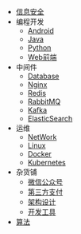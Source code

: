 * [信息安全](markdown/Security/_readme.md)
* 编程开发
  * [Android](markdown/Program/Android/_readme.md)
  * [Java](markdown/Program/Java/_readme.md)
  * [Python](markdown/Program/Python/_readme.md)
  * [Web前端](markdown/Program/Frontend/_readme.md)
* 中间件
  * [Database](markdown/Middleware/Database/_readme.md)
  * [Nginx](markdown/Middleware/Nginx/_readme.md)
  * [Redis](markdown/Middleware/Redis/_readme.md)
  * [RabbitMQ](markdown/Middleware/RabbitMQ/_readme.md)
  * [Kafka](markdown/Middleware/Kafka/_readme.md)
  * [ElasticSearch](markdown/Middleware/ElasticSearch/_readme.md)
* 运维
  * [NetWork](markdown/Devops/Network/_readme.md)
  * [Linux](markdown/Devops/Linux/_readme.md)
  * [Docker](markdown/Devops/Docker/_readme.md)
  * [Kubernetes](markdown/Devops/Kubernetes/_readme.md)
* 杂货铺
  * [微信公众号](markdown/General/Weixin/_readme.md)
  * [第三方支付](markdown/General/Payment/_readme.md)
  * [架构设计](markdown/General/Architecture/_readme.md)
  * [开发工具](markdown/General/Tools/_readme.md)
* [算法](markdown/Algorithm/_readme.md)

